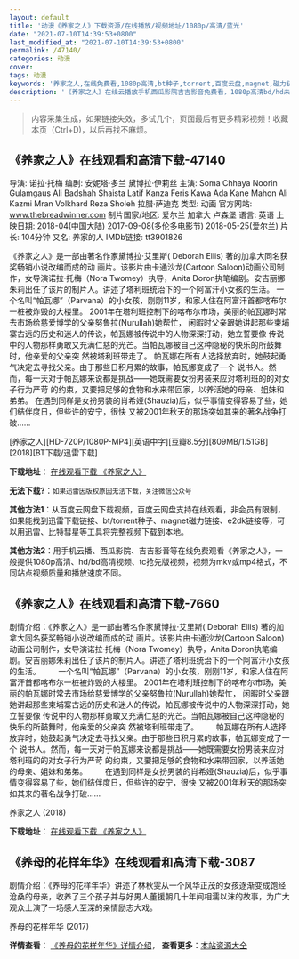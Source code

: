 ```yaml
---
layout: default
title: '动漫《养家之人》下载资源/在线播放/视频地址/1080p/高清/蓝光'
date: "2021-07-10T14:39:53+0800"
last_modified_at: "2021-07-10T14:39:53+0800"
permalink: /47140/
categories: 动漫
cover:
tags: 动漫
keywords: '养家之人,在线免费看,1080p高清,bt种子,torrent,百度云盘,magnet,磁力链,迅雷下载资源'
description: '《养家之人》在线云播放手机西瓜影院吉吉影音免费看，1080p高清bd/hd未删减完整版和tc抢先枪版，mkv/mp4格式，附带bt/torrent种子、magnet/磁力链、百度云盘、网盘资源迅雷下载链接'
---
```


>内容采集生成，如果链接失效，多试几个，页面最后有更多精彩视频！收藏本页（Ctrl+D)，以后再找不麻烦。


## 《养家之人》在线观看和高清下载-47140

导演: 诺拉·托梅 编剧: 安妮塔·多兰 黛博拉·伊莉丝 主演: Soma Chhaya Noorin Gulamgaus Ali Badshah Shaista Latif Kanza Feris Kawa Ada Kane Mahon Ali Kazmi Mran Volkhard Reza Sholeh 拉腊·萨迪克 类型: 动画 官方网站: www.thebreadwinner.com 制片国家/地区: 爱尔兰 加拿大 卢森堡 语言: 英语 上映日期: 2018-04(中国大陆) 2017-09-08(多伦多电影节) 2018-05-25(爱尔兰) 片长: 104分钟 又名: 养家的人 IMDb链接: tt3901826

《养家之人》是一部由著名作家黛博拉·艾里斯( Deborah Ellis) 著的加拿大同名获奖畅销小说改编而成的动 画片。该影片由卡通沙龙(Cartoon Saloon)动画公司制作，女导演诺拉·托梅（Nora Twomey）执导，Anita Doron执笔编剧。安吉丽娜朱莉出任了该片的制片人。讲述了塔利班统治下的一个阿富汗小女孩的生活。 一个名叫“帕瓦娜”（Parvana）的小女孩，刚刚11岁，和家人住在阿富汗首都喀布尔一桩被炸毁的大楼里。 2001年在塔利班控制下的喀布尔市场，美丽的帕瓦娜时常去市场给慈爱博学的父亲努鲁拉(Nurullah)她帮忙， 闲暇时父亲跟她讲起那些柬埔寨古远的历史和迷人的传说，帕瓦娜被传说中的人物深深打动，她立誓要像 传说中的人物那样勇敢又充满仁慈的光芒。当帕瓦娜被自己这种隐秘的快乐的所鼓舞时，他亲爱的父亲突 然被塔利班带走了。 帕瓦娜在所有人选择放弃时，她鼓起勇气决定去寻找父亲。由于那些日积月累的故事，帕瓦娜变成了一个 说书人。然而，每一天对于帕瓦娜来说都是挑战——她既需要女扮男装来应对塔利班的的对女子行为严苛 的约束，又要把足够的食物和水来带回家，以养活她的母亲、姐妹和弟弟。 在遇到同样是女扮男装的肖希娅(Shauzia)后，似乎事情变得容易了些，她们结伴度日，但些许的安宁，很快 又被2001年秋天的那场突如其来的著名战争打破……


[养家之人][HD-720P/1080P-MP4][英语中字][豆瓣8.5分][809MB/1.51GB][2018][BT下载/迅雷下载]

**下载地址**： [在线观看下载 《养家之人》](https://www.btdx8.com/torrent/yjzr_2018.html) 


**无法下载?**：`如果迅雷因版权原因无法下载，关注微信公众号 `

**其他方法1**：从百度云网盘下载视频，百度云网盘支持在线观看，非会员有限制，如果能找到迅雷下载链接、bt/torrent种子、magnet磁力链接、e2dk链接等，可以用迅雷、比特彗星等工具将完整视频下载到本地。

**其他方法2**：用手机云播、西瓜影院、吉吉影音等在线免费观看《养家之人》，一般提供1080p高清、hd/bd高清视频、tc抢先版视频，视频为mkv或mp4格式，不同站点视频质量和播放速度不同。


## 《养家之人》在线观看和高清下载-7660

剧情介绍：《养家之人》是一部由著名作家黛博拉·艾里斯( Deborah Ellis) 著的加拿大同名获奖畅销小说改编而成的动 画片。该影片由卡通沙龙(Cartoon Saloon)动画公司制作，女导演诺拉·托梅（Nora Twomey）执导，Anita Doron执笔编剧。安吉丽娜朱莉出任了该片的制片人。讲述了塔利班统治下的一个阿富汗小女孩的生活。 　　一个名叫“帕瓦娜”（Parvana）的小女孩，刚刚11岁，和家人住在阿富汗首都喀布尔一桩被炸毁的大楼里。 2001年在塔利班控制下的喀布尔市场，美丽的帕瓦娜时常去市场给慈爱博学的父亲努鲁拉(Nurullah)她帮忙， 闲暇时父亲跟她讲起那些柬埔寨古远的历史和迷人的传说，帕瓦娜被传说中的人物深深打动，她立誓要像 传说中的人物那样勇敢又充满仁慈的光芒。当帕瓦娜被自己这种隐秘的快乐的所鼓舞时，他亲爱的父亲突 然被塔利班带走了。 　　帕瓦娜在所有人选择放弃时，她鼓起勇气决定去寻找父亲。由于那些日积月累的故事，帕瓦娜变成了一个 说书人。然而，每一天对于帕瓦娜来说都是挑战——她既需要女扮男装来应对塔利班的的对女子行为严苛 的约束，又要把足够的食物和水来带回家，以养活她的母亲、姐妹和弟弟。 　　在遇到同样是女扮男装的肖希娅(Shauzia)后，似乎事情变得容易了些，她们结伴度日，但些许的安宁，很快 又被2001年秋天的那场突如其来的著名战争打破……


养家之人 (2018)

**下载地址**： [在线观看下载 《养家之人》](https://www.btbtdy.me/btdy/dy12463.html) 


## 《养母的花样年华》在线观看和高清下载-3087

剧情介绍：《养母的花样年华》讲述了林秋雯从一个风华正茂的女孩逐渐变成饱经沧桑的母亲，收养了三个孩子并与好男人董援朝几十年间相濡以沫的故事，为广大观众上演了一场感人至深的亲情励志大戏。


养母的花样年华 (2017)

**详情查看**： [《养母的花样年华》详情介绍](/movie/3087/)， **查看更多**：[本站资源大全](/movie/t/all/)

